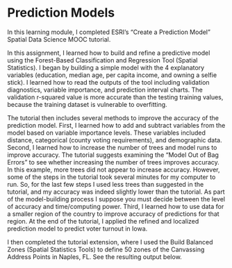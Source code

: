 # Prediction Models

In this learning module, I completed ESRI’s “Create a Prediction Model” Spatial Data Science MOOC tutorial.

In this assignment, I learned how to build and refine a predictive model using the Forest-Based Classification and Regression Tool (Spatial Statistics). I began by building a simple model with the 4 explanatory variables (education, median age, per capita income, and owning a selfie stick). I learned how to read the outputs of the tool including  validation diagnostics, variable importance, and prediction interval charts. The validation r-squared value is more accurate than the testing training values, because the training dataset is vulnerable to overfitting. 

The tutorial then includes several methods to improve the accuracy of the prediction model. First, I learned how to add and subtract variables from the model based on variable importance levels. These variables included distance, categorical (county voting requirements), and demographic data. Second, I learned how to increase the number of trees and model runs to improve accuracy. The tutorial suggests examining the “Model Out of Bag Errors” to see whether increasing the number of trees improves accuracy. In this example, more trees did not appear to increase accuracy. However, some of the steps in the tutorial took several minutes for my computer to run. So, for the last few steps I used less trees than suggested in the tutorial, and my accuracy was indeed slightly lower than the tutorial. As part of the model-building process I suppose you must decide between the level of accuracy and time/computing power. Third, I learned how to use data for a smaller region of the country to improve accuracy of predictions for that region. At the end of the tutorial, I applied the refined and localized prediction model to predict voter turnout in Iowa. 

I then completed the tutorial extension, where I used the Build Balanced Zones (Spatial Statistics Tools) to define 50 zones of the Canvassing Address Points in Naples, FL. See the resulting output below. 
